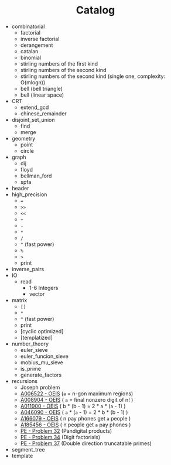 # <center>Catalog</center>

- combinatorial
  - factorial
  - inverse factorial
  - derangement
  - catalan
  - binomial
  - stirling numbers of the first kind
  - stirling numbers of the second kind
  - stirling numbers of the second kind (single one, complexity: O(mlogn))
  - bell (bell triangle)
  - bell (linear space)
- CRT
  - extend_gcd
  - chinese_remainder
- disjoint_set_union
  - find
  - merge
- geometry
  - point
  - circle
- graph
  - dij
  - floyd
  - bellman_ford
  - spfa
- header
- high_precision
  - ```=```
  - ```>>```
  - ```<<```
  - ```+```
  - ```-```
  - ```*```
  - ```/```
  - ```^``` (fast power)
  - ```%```
  - ```>```
  - print
- inverse_pairs 
- IO
  - read
    - 1-6 Integers
    - vector
- matrix
  - ```[]```
  - ```*```
  - ```^``` (fast power)
  - print
  - [cyclic optimized]
  - [templatized]
- number_theory
  - euler_sieve
  - euler_funcion_sieve
  - mobius_mu_sieve
  - is_prime
  - generate_factors
- recursions
  - Joseph problem
  - [A006522 - OEIS](http://oeis.org/A006522) (```a``` = n-gon maximum regions)
  - [A008904 - OEIS](http://oeis.org/A008904) ( ```a``` = final nonzero digit of n! )
  - [A011900 - OEIS](http://oeis.org/A011900) ( b * (b - 1) = 2 * ```a``` * (```a``` - 1) )
  - [A046090 - OEIS](http://oeis.org/A046090) ( ```a``` * (```a``` - 1) = 2 * b * (b - 1) )
  - [A166079 - OEIS](http://oeis.org/A166079) ( n pay phones get ```a``` people )
  - [A185456 - OEIS](http://oeis.org/A185456) ( n people get ```a``` pay phones )
  - [PE - Problem 32](https://projecteuler.net/problem=32) (Pandigital products)
  - [PE - Problem 34](https://projecteuler.net/problem=34) (Digit factorials)
  - [PE - Problem 37](https://projecteuler.net/problem=37) (Double direction truncatable primes)
- segment_tree
- template
